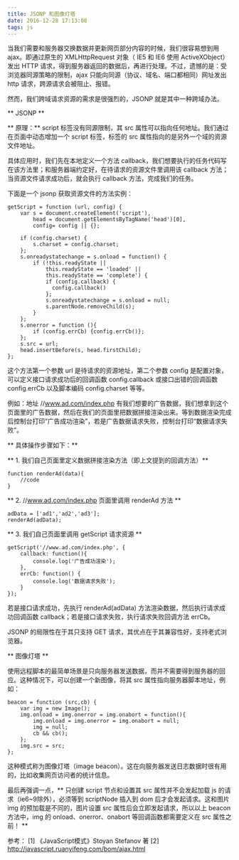 ```yaml
---
title: JSONP 和图像灯塔
date: 2016-12-28 17:13:08
tags: js
---
```


当我们需要和服务器交换数据并更新网页部分内容的时候，我们很容易想到用 ajax。即通过原生的 XMLHttpRequest 对象（ IE5 和 IE6 使用 ActiveXObject）发出 HTTP 请求，得到服务器返回的数据后，再进行处理。不过，遗憾的是：受浏览器同源策略的限制，ajax 只能向同源（协议、域名、端口都相同）网址发出 http 请求，跨源请求会被阻止、报错。

<!-- more -->

然而，我们跨域请求资源的需求是很强烈的，JSONP 就是其中一种跨域办法。

** JSONP **

** 原理：** script 标签没有同源限制，其 src 属性可以指向任何地址。我们通过在页面中动态增加一个 script 标签，标签的 src 属性指向的是另外一个域的资源文件地址。

具体应用时，我们先在本地定义一个方法 callback，我们想要执行的任务代码写在该方法里；和服务器端约定好，在待请求的资源文件里调用该 callback 方法；当资源文件请求成功后，就会执行 callback 方法，完成我们的任务。

下面是一个 jsonp 获取资源文件的方法实例：
```
getScript = function (url, config) {
    var s = document.createElement('script'),
        head = document.getElementsByTagName('head')[0],
        config= config || {};

    if (config.charset) {
        s.charset = config.charset;
    };
    s.onreadystatechange = s.onload = function() {
        if (!this.readyState || 
            this.readyState == 'loaded' || 
            this.readyState == 'complete') {
            if (config.callback) {
              config.callback()
            };
            s.onreadystatechange = s.onload = null;
            s.parentNode.removeChild(s);
        }
    };
    s.onerror = function (){
        if (config.errCb) {config.errCb()};
    };
    s.src = url;
    head.insertBefore(s, head.firstChild);
};
```

这个方法第一个参数 url 是待请求的资源地址，第二个参数 config 是配置对象，可以定义接口请求成功后的回调函数 config.callback 或接口出错的回调函数 config.errCb 以及脚本编码 config.charset 等等。

例如：地址 //www.ad.com/index.php 有我们想要的广告数据，我们想拿到这个页面里的广告数据，然后在我们的页面里把数据拼接渲染出来。等到数据渲染完成后控制台打印“广告成功渲染”，若是广告数据请求失败，控制台打印“数据请求失败”。

** 具体操作步骤如下：**

** 1. 我们自己页面里定义数据拼接渲染方法（即上文提到的回调方法）**
```
function renderAd(data){
    //code
}
```

** 2. //www.ad.com/index.php 页面里调用 renderAd 方法 **
```
adData = ['ad1','ad2','ad3'];
renderAd(adData);
```

** 3. 我们自己页面里调用 getScript 请求资源 **
```
getScript('//www.ad.com/index.php', {
    callback: function(){
        console.log('广告成功渲染');
    },
    errCb: function() {
        console.log('数据请求失败');
    }
});
```

若是接口请求成功，先执行 renderAd(adData) 方法渲染数据，然后执行请求成功回调函数 callback；若是接口请求失败，执行请求失败回调方法 errCb。

JSONP 的局限性在于其只支持 GET 请求，其优点在于其兼容性好，支持老式浏览器。

** 图像灯塔 **

使用远程脚本的最简单场景是只向服务器发送数据，而并不需要得到服务器的回应。这种情况下，可以创建一个新图像，将其 src 属性指向服务器脚本地址，例如：
```
beacon = function (src,cb) {
    var img = new Image();
    img.onload = img.onerror = img.onabort = function(){
        img.onload = img.onerror = img.onabort = null;
        img = null;
        cb && cb();
    };
    img.src = src;
};
```
这种模式称为图像灯塔（image beacon）。这在向服务器发送日志数据时很有用的，比如收集网页访问者的统计信息。

最后再强调一点，** 只创建 script 节点和设置其 src 属性并不会发起加载 js 的请求（ie6~9除外），必须等到 scriptNode 插入到 dom 后才会发起请求。这和图片 img 的预加载是不同的，图片设置 src 属性后会立即发起请求，所以以上 beacon 方法中，img 的 onload、onerror、onabort 等回调函数都需要定义在 src 属性之前！ ** 

参考：
[1] 《JavaScript模式》Stoyan Stefanov 著
[2] http://javascript.ruanyifeng.com/bom/ajax.html



